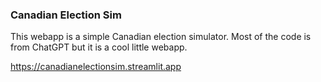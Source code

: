 ### Canadian Election Sim

This webapp is a simple Canadian election simulator. Most of the code is from ChatGPT but it is a cool little webapp.

[https://canadianelectionsim.streamlit.app
](https://canadaelectionsim.streamlit.app/)
